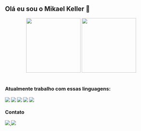 ## Olá eu sou o Mikael Keller 👋
<div align="center">
 
  <img height="180em" src="https://github-readme-stats.vercel.app/api?username=ServerK001&show_icons=true&theme=github_dark&include_all_commits=true&count_private=true"/>
    
  <img height="180em" src="https://github-readme-stats.vercel.app/api/top-langs/?username=ServerK001&layout=compact&langs_count=7&theme=github_dark"/>
</div>
<br/>


  ### Atualmente trabalho com essas linguagens:  
<div style="display: inline_block">

  <img align="center"   src="https://img.shields.io/badge/JavaScript-F7DF1E?style=for-the-badge&logo=javascript&logoColor=black">
  <img align="center"   src="https://img.shields.io/badge/React-20232A?style=for-the-badge&logo=react&logoColor=61DAFB">
  <img align="center"   src="https://img.shields.io/badge/HTML5-E34F26?style=for-the-badge&logo=html5&logoColor=white">
  <img align="center"  src="	https://img.shields.io/badge/CSS3-1572B6?style=for-the-badge&logo=css3&logoColor=white">
  <img align="center"  src="https://img.shields.io/badge/Sass-CC6699?style=for-the-badge&logo=sass&logoColor=white">
    

 </div>
 
 ### Contato
 <div style="display: inline_block">
 <a href="https://www.linkedin.com/in/mikael-keller-6511341a2/">
  <img src="https://img.shields.io/badge/LinkedIn-0077B5?style=for-the-badge&logo=linkedin&logoColor=white"/>
</a>
 <a href = "foxkeller1996@gmail.com"><img src="https://img.shields.io/badge/-Gmail-%23333?style=for-the-badge&logo=gmail&logoColor=white" target="_blank"></a>
 </div>
  
  




